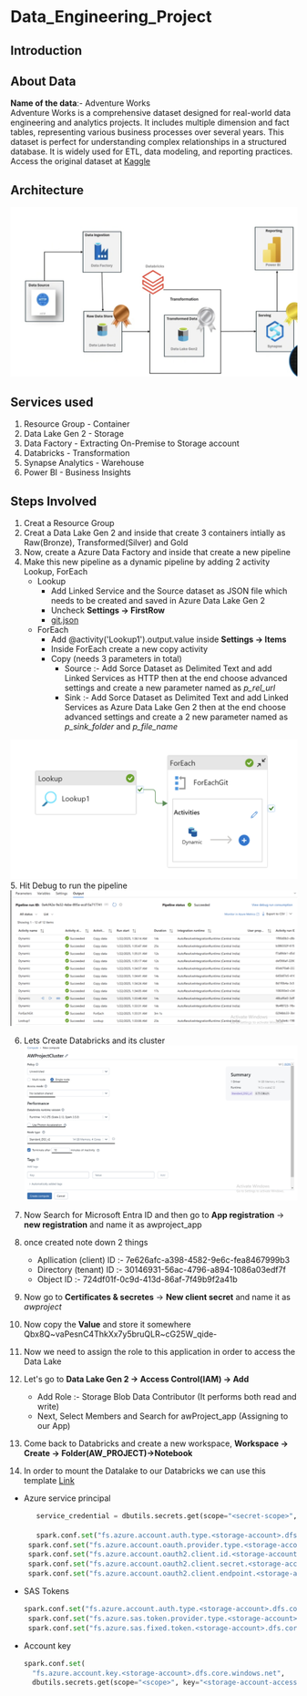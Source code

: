 # Data_Engineering_Project

## Introduction 
## About Data
**Name of the data**:- Adventure Works  
Adventure Works is a comprehensive dataset designed for real-world data engineering and analytics projects. It includes multiple dimension and fact tables, representing various business processes over several years. This dataset is perfect for understanding complex relationships in a structured database. It is widely used for ETL, data modeling, and reporting practices. Access the original dataset at [Kaggle](https://www.kaggle.com/datasets/ukveteran/adventure-works?resource=download )
## Architecture 
![Architecture](Arichitecture.png)
## Services used
1. Resource Group - Container
2. Data Lake Gen 2 - Storage 
3. Data Factory - Extracting On-Premise to Storage account
4. Databricks - Transformation
5. Synapse Analytics - Warehouse 
6. Power BI - Business Insights

## Steps Involved 
1. Creat a Resource Group
2. Creat a Data Lake Gen 2 and inside that create 3 containers intially as Raw(Bronze), Transformed(Silver) and Gold
3. Now, create a Azure Data Factory and inside that create a new pipeline
4. Make this new pipeline as a dynamic pipeline by adding 2 activity Lookup, ForEach
   - Lookup
       - Add Linked Service and the Source dataset as JSON file which needs to be created and saved in Azure Data Lake Gen 2
       - Uncheck **Settings -> FirstRow**
       - [git.json](https://github.com/vaibhavgaur20/Data_Engineering_Project/blob/main/git.json)
   - ForEach
       - Add @activity('Lookup1').output.value inside **Settings -> Items**
       - Inside ForEach create a new copy activity
       - Copy (needs 3 parameters in total)
           - Source :- Add Sorce Dataset as Delimited Text and add Linked Services as HTTP then at the end choose advanced settings and create a new parameter named as _p_rel_url_
           - Sink :- Add Sorce Dataset as Delimited Text and add Linked Services as Azure Data Lake Gen 2 then at the end choose advanced settings and create a 2 new parameter named as _p_sink_folder_ and _p_file_name_

![DynamicPipeline](DynamicPipeline.png)
5. Hit Debug to run the pipeline 
![Success](ADFSuccess.png)

6. Lets Create Databricks and its cluster
![ClusterConfig](Clustercongif.png)

7. Now Search for Microsoft Entra ID and then go to **App registration** -> **new registration** and name it as awproject_app
8. once created note down 2 things
   - Apllication (client) ID :-  7e626afc-a398-4582-9e6c-fea8467999b3
   - Directory (tenant) ID :- 30146931-56ac-4796-a894-1086a03edf7f
   - Object ID :- 724df01f-0c9d-413d-86af-7f49b9f2a41b
9. Now go to **Certificates & secretes** -> **New client secret** and name it as _awproject_
10. Now copy the **Value** and store it somewhere Qbx8Q~vaPesnC4ThkXx7y5bruQLR~cG25W_qide-
11. Now we need to assign the role to this application in order to access the Data Lake
12. Let's go to **Data Lake Gen 2 -> Access Control(IAM) -> Add**
    - Add Role :- Storage Blob Data Contributor (It performs both read and write)
    - Next, Select Members and Search for awProject_app (Assigning to our App)
13. Come back to Databricks and create a new workspace, **Workspace -> Create -> Folder(AW_PROJECT)->Notebook**
14.  In order to mount the Datalake to our Databricks we can use this template [Link](https://learn.microsoft.com/en-us/azure/databricks/connect/storage/azure-storage)
   - Azure service principal
     ```python
        service_credential = dbutils.secrets.get(scope="<secret-scope>",key="<service-credential-key>")

        spark.conf.set("fs.azure.account.auth.type.<storage-account>.dfs.core.windows.net", "OAuth")
      spark.conf.set("fs.azure.account.oauth.provider.type.<storage-account>.dfs.core.windows.net", "org.apache.hadoop.fs.azurebfs.oauth2.ClientCredsTokenProvider")
      spark.conf.set("fs.azure.account.oauth2.client.id.<storage-account>.dfs.core.windows.net", "<application-id>")
      spark.conf.set("fs.azure.account.oauth2.client.secret.<storage-account>.dfs.core.windows.net", service_credential)
      spark.conf.set("fs.azure.account.oauth2.client.endpoint.<storage-account>.dfs.core.windows.net", "https://login.microsoftonline.com/<directory-id>/oauth2/token")
     ```
   - SAS Tokens
     ```python
     spark.conf.set("fs.azure.account.auth.type.<storage-account>.dfs.core.windows.net", "SAS")
      spark.conf.set("fs.azure.sas.token.provider.type.<storage-account>.dfs.core.windows.net", "org.apache.hadoop.fs.azurebfs.sas.FixedSASTokenProvider")
      spark.conf.set("fs.azure.sas.fixed.token.<storage-account>.dfs.core.windows.net", dbutils.secrets.get(scope="<scope>", key="<sas-token-key>"))
   - Account key
     ```python
     spark.conf.set(
       "fs.azure.account.key.<storage-account>.dfs.core.windows.net",
       dbutils.secrets.get(scope="<scope>", key="<storage-account-access-key>"))
     ```
